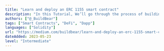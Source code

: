 ```yaml
---
title: "Learn and deploy an ERC 1155 smart contract"
description: "In this Tutorial, We’ll go through the process of building and deploy an ERC 1155 smart contract."
authors: ["@_BuildBear"]
tags: ["Smart Contracts", "DeFi", "Dapp"]
languages: ["Solidity"]
url: "https://medium.com/buildbear/learn-and-deploy-an-erc-1155-smart-contract-most-used-by-web3-games-f67e6f291e16"
dateAdded: 2023-05-23
level: "Intermediate"
---
```

